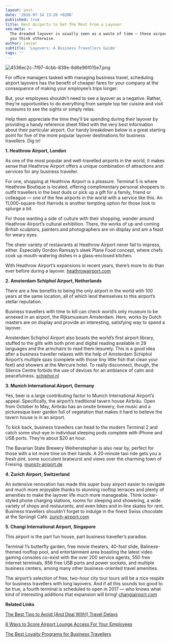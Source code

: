 ```yaml
---
layout: post
date: '2016-07-14 13:26 +0200'
published: true
title: Best Airports to Get The Most From a Layover
seo-meta: >-
  The dreaded layover is usually seen as a waste of time — these airports make
  you think otherwise.
author: javier
subtitle: 'Layovers: A Business Travellers Guide'
tags: ''
---
```

![4536ec2c-7f97-4cbb-839e-8d6e96f015e7.png]({{site.baseurl}}/blog-media/4536ec2c-7f97-4cbb-839e-8d6e96f015e7.png)


For office managers tasked with managing business travel, scheduling airport layovers has the benefit of cheaper fares for your company at the consequence of making your employee’s trips longer. 

But, your employees shouldn’t need to see a layover as a negative. Rather, they’re opportunities to do everything from sample top tier cuisine and visit museums to see the sights or simply relax.

Help them appreciate the time they’ll be spending during their layover by providing a handy reference sheet filled with the very best information about their particular airport. Our handy breakdown below is a great starting point for five of the more popular layover destinations for business travellers. Dig in! 

**1. Heathrow Airport, London**

As one of the most popular and well-travelled airports in the world, it makes sense that Heathrow Airport offers a unique combination of attractions and services for any business traveller. 

For one, shopping at Heathrow Airport is a pleasure. Terminal 5 is where Heathrow Boutique is located, offering complimentary personal shoppers to outfit travellers in the best duds or pick up a gift for a family, friend or colleague — one of the few airports in the world with a service like this. An 11,000-square-foot Harrods is another tempting option for those look to splurge a bit.

For those wanting a side of culture with their shopping, wander around Heathrow Airport’s cultural exhibition. There, the works of up and coming British sculptors, painters and photographers are on display and are a feast for weary eyes. 

The sheer variety of restaurants at Heathrow Airport never fail to impress, either. Especially Gordon Ramsay’s sleek Plane Food concept, where chefs cook up mouth-watering dishes in a glass-enclosed kitchen. 

With Heathrow Airport’s expansions in recent years, there’s more to do than ever before during a layover. [heathrowairport.com](http://www.heathrow.com/)

**2. Amsterdam Schiphol Airport, Netherlands**

There are a few benefits to being the only airport in the world with 100 years at the same location, all of which lend themselves to this airport’s stellar reputation. 

Business travellers with time to kill can check world’s only museum to be annexed in an airport, the Rijksmuseum Amsterdam. Here, works by Dutch masters are on display and provide an interesting, satisfying way to spend a layover. 

Amsterdam Schiphol Airport also boasts the world’s first airport library, stuffed to the gills with both print and digital reading available in 29 languages and the armchairs to read them leisurely. This is a good idea after a business traveller relaxes with the help of Amsterdam Schiphol Airport’s multiple spas (complete with those tiny little fish that clean your feet) and showers at the Mercure hotel. To really disconnect, though, the Silence Centre forbids the use of devices for an ambiance of calm and peacefulness. [schiphol.nl](http://www.schiphol.nl/index_en.html)


**3. Munich International Airport, Germany**

Yes, beer is a large contributing factor to Munich International Airport’s appeal. Specifically, the airport’s traditional tavern house Airbräu. Open from October to May, Airbräu has an onsite brewery, live music and a picturesque beer garden full of vegetation that makes it hard to believe the tavern house is in an airport. 

To kick back, business travellers can head to the modern Terminal 2 and catch some shut-eye in individual sleeping pods complete with iPhone and USB ports. They’re about $20 an hour. 

The Bavarian State Brewery Weihenstephan is also near by, perfect for those with a lot more time on their hands. A 20-minute taxi ride gets you a fresh pint, some succulent bratwurst and views over the charming town of Freising. [munich-airport.de](http://www.munich-airport.de/de/consumer/index.jsp)

**4. Zurich Airport, Switzerland**

An extensive renovation has made this super busy airport easier to navigate and much more enjoyable thanks to stunning rooftop terraces and plenty of amenities to make the layover life much more manageable. Think locker-styled phone charging stations, rooms for sleeping and showering, a wide variety of shops and restaurants, and even bikes and in-line skates for rent. Business travellers shouldn’t forget to indulge in the finest Swiss chocolate at the Sprüngli Café. [zurich-airport.com](https://www.zurich-airport.com/)

**5. Changi International Airport, Singapore**

This airport is the part fun house, part business traveller’s paradise. 

Terminal 1’s butterfly garden, free movie theaters, 40-foot slide, Balinese-themed rooftop pool, and entertainment area boasting the latest video gaming consoles co-exist with the over 200 service agents, 550 free internet terminals, 856 free USB ports and power sockets, and multiple business centers, among many other business-oriented travel amenities. 

The airport’s selection of free, two-hour city tour tours will be a nice respite for business travellers with long layovers. And if all this sounds too good to be true, a fourth terminal is scheduled to open in 2017 — who knows what kind of interesting additions that expansion will bring! [changiairport.com](http://www.changiairport.com/)


**Related Links**

[The Best Tips to Avoid (And Deal With!) Travel Delays](http://travelperk.com/blog/the-best-tips-to-avoid-and-deal-with-travel-delays/)

[6 Ways to Score Airport Lounge Access For Your Employees](http://travelperk.com/blog/6-ways-to-score-airport-lounge-access-for-your-employees/)

[The Best Loyalty Programs for Business Travellers](http://travelperk.com/blog/the-best-loyalty-programmes-for-business-travelers/)
